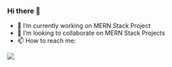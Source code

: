 ### Hi there 👋

- 🔭 I’m currently working on MERN Stack Project
- 👯 I’m looking to collaborate on MERN Stack Projects
- 📫 How to reach me:

<picture>
  <source
    srcset="https://github-readme-stats.vercel.app/api?username=meshwamehta&show_icons=true&theme=dark"
    media="(prefers-color-scheme: dark)"
  />
  <source
    srcset="https://github-readme-stats.vercel.app/api?username=meshwamehta&show_icons=true"
    media="(prefers-color-scheme: light), (prefers-color-scheme: no-preference)"
  />
  <img src="https://github-readme-stats.vercel.app/api?username=meshwamehta&show_icons=true" />
  <source
    srcset="https://github-readme-stats.vercel.app/api/pin?username=anuraghazra&repo=github-readme-stats"
  />
</picture>
